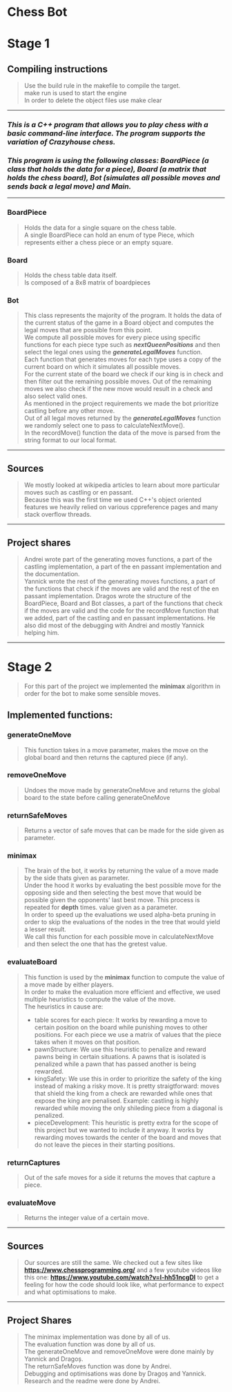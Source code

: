 # Chess Bot

# **Stage 1** 
## Compiling instructions

> Use the build rule in the makefile to compile the target.  
> make run is used to start the engine  
> In order to delete the object files use make clear

---  

 ### *This is a C++ program that allows you to play chess with a basic command-line interface. The program supports the variation of Crazyhouse chess.*

### *This program is using the following classes: BoardPiece (a class that holds the data for a piece), Board (a matrix that holds the chess board), Bot (simulates all possible moves and sends back a legal move) and Main.*
--- 
### **BoardPiece**

> Holds the data for a single square on the chess table.  
> A single BoardPiece can hold an enum of type Piece, which represents either a chess piece or an empty square.


### **Board**

> Holds the chess table data itself.  
> Is composed of a 8x8 matrix of boardpieces


### **Bot**

> This class represents the majority of the program. It holds the data of the current status of the game in a Board object and computes the legal moves that are possible from this point.  
> We compute all possible moves for every piece using specific functions for each piece type such as ***nextQueenPositions*** and then select the legal ones using the ***generateLegalMoves*** function.  
> Each function that generates moves for each type uses a copy of the current board on which it simulates all possible moves.  
> For the current state of the board we check if our king is in check and then filter out the remaining possible moves.  Out of the remaining moves we also check if the new move would result in a check and also select valid ones.  
> As mentioned in the project requirements we made the bot prioritize castling before any other move.  
> Out of all legal moves returned by the ***generateLegalMoves*** function we randomly select one to pass to calculateNextMove().  
> In the recordMove() function the data of the move is parsed from the string format to our local format.

---

## Sources

> We mostly looked at wikipedia articles to learn about more particular moves such as castling or en passant.  
> Because this was the first time we used C++'s object oriented features we heavily relied on various cppreference pages and many stack overflow threads.

---
## Project shares

> Andrei wrote part of the generating moves functions, a part of the castling implementation, a part of the en passant implementation and the documentation.  
> Yannick wrote the rest of the generating moves functions, a part of the functions that check if the moves are valid and the rest of the en passant implementation.
> Dragos wrote the structure of the BoardPiece, Board and Bot classes, a part of the functions that check if the moves are valid and the code for the recordMove function that we added, part of the castling and en passant implementations. He also did most of the debugging with Andrei and mostly Yannick helping him.

---

# **Stage 2**

> For this part of the project we implemented the **minimax** algorithm in order for the bot to make some sensible moves.   


## Implemented functions: 

### **generateOneMove**

> This function takes in a move parameter, makes the move on the global board and then returns the captured piece (if any).  

### **removeOneMove**

> Undoes the move made by generateOneMove and returns the global board to the state before calling generateOneMove


### **returnSafeMoves**

> Returns a vector of safe moves that can be made for the side given as parameter.  

### **minimax**

> The brain of the bot, it works by returning the value of a move made by the side thats given as parameter.  
> Under the hood it works by evaluating the best possible move for the opposing side and then selecting the best move that would be possible given the opponents' last best move. This process is repeated for **depth** times. value given as a parameter.   
> In order to speed up the evaluations we used alpha-beta pruning in order to skip the evaluations of the nodes in the tree that would yield a lesser result.   
> We call this function for each possible move in calculateNextMove and then select the one that has the gretest value.  


### **evaluateBoard**

> This function is used by the **minimax** function to compute the value of a move made by either players.  
> In order to make the evaluation more efficient and effective, we used multiple heuristics to compute the value of the move.  
> The heuristics in cause are: 
> - table scores for each piece:  It works by rewarding a move to certain position on the board while punishing moves to other positions. For each piece we use a matrix of values that the piece takes when it moves on that position.  
> - pawnStructure: We use this heuristic to penalize and reward pawns being in certain situations. A pawns that is isolated is penalized while a pawn that has passed another is being rewarded.  
> - kingSafety: We use this in order to prioritize the safety of the king instead of making a risky move. It is pretty straigtforward:  moves that shield the king from a check are rewarded while ones that expose the king are penalised. Example: castling is highly rewarded while moving the only shileding piece from a diagonal is penalized.  
> - pieceDevelopment: This heuristic is pretty extra for the scope of this project but we wanted to include it anyway. It works by rewarding moves towards the center of the board and moves that do not leave the pieces in their starting positions.  

### **returnCaptures**

> Out of the safe moves for a side it returns the moves that capture a piece.  

### **evaluateMove**
> Returns the integer value of a certain move.  

---
## Sources

> Our sources are still the same. We checked out a few sites like **https://www.chessprogramming.org/** and a few youtube videos like this one: **https://www.youtube.com/watch?v=l-hh51ncgDI** to get a feeling for how the code should look like,  what performance to expect and what optimisations to make.  

---
## Project Shares

> The minimax implementation was done by all of us.   
> The evaluation function was done by all of us.  
> The generateOneMove and removeOneMove were done mainly by Yannick and Dragoș.  
> The returnSafeMoves function was done by Andrei.   
> Debugging and optimisations was done by Dragoș and Yannick.  
> Research and the readme were done by Andrei.  
